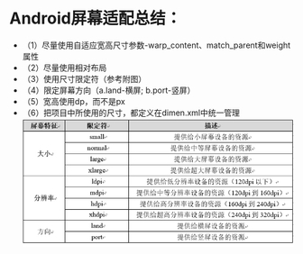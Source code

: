 # Android屏幕适配总结：
  * （1）尽量使用自适应宽高尺寸参数-warp_content、match_parent和weight属性
  * （2）尽量使用相对布局
  * （3）使用尺寸限定符（参考附图）
  * （4）限定屏幕方向（a.land-横屏;  b.port-竖屏）
  * （5）宽高使用dp，而不是px
  * （6）把项目中所使用的尺寸，都定义在dimen.xml中统一管理
  ![尺寸限定符](/image/android-尺寸限定符.jpg "android尺寸限定符")
